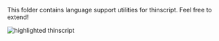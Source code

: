 This folder contains language support utilities for thinscript. Feel free to extend!

![highlighted thinscript](https://raw.githubusercontent.com/dcodeIO/thinscript/master/support/highlight.png)
